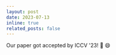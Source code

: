 ```yaml
---
layout: post
date: 2023-07-13
inline: true
related_posts: false
---
```


Our paper got accepted by ICCV '23! :confetti_ball: :smile:
